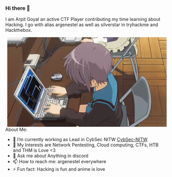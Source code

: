 ### Hi there 👋

I am Arpit Goyal an active CTF Player contributing my time learning about Hacking. I go with alias argenestel as well as silverstar in tryhackme and Hackthebox.

  <img align="right" alt="GIF" src="https://raw.githubusercontent.com/argenestel/argenestel/master/hackinggif.gif"  width="498" height="280"/>
  
About Me:

- 🔭 I’m currently working as Lead in CybSec NITW [CybSec-NITW](https://www.cybsec.in/).
- 🌱 My Interests are Network Pentesting, Cloud computing, CTFs, HTB and THM is Love <3
- 💬 Ask me about Anything in discord
- 📫 How to reach me: argenestel everywhere 
- ⚡ Fun fact: Hacking is fun and anime is love
